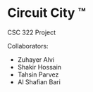 # Circuit City ™

CSC 322 Project

Collaborators: 
- Zuhayer Alvi
- Shakir Hossain
- Tahsin Parvez
- Al Shafian Bari
